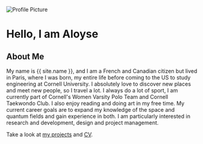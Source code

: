 

<div class="about-section">
  <img class="profile-image" src="{{ site.baseurl }}/assets/images/PP.JPG" alt="Profile Picture" />
  <div class="hero-title">
    <h1>Hello, I am Aloyse</h1>
  </div>
  <div class="about-text">
    <h2>About Me</h2>
    <p>
      My name is {{ site.name }}, and I am a French and Canadian citizen but lived in Paris, where I was born, my entire life before coming to the US to study engineering at Cornell University. I absolutely love to discover new places and meet new people, so I travel a lot. I always do a lot of sport, I am currently part of Cornell's Women Varsity Polo Team and Cornell Taekwondo Club. I also enjoy reading and doing art in my free time. My current career goals are to expand my knowledge of the space and quantum fields and gain experience in both. I am particularly interested in research and development, design and project management.
    </p>
    <p>
      Take a look at <a href="{{ site.baseurl }}/projects/">my projects</a> and <a href="{{ site.baseurl }}/assets/CV.pdf">CV</a>.
    </p>
  </div>
</div>

